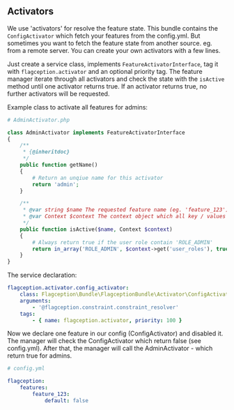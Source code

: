 Activators
-------------------------
We use 'activators' for resolve the feature state. This bundle contains the `ConfigActivator` which fetch
your features from the config.yml. But sometimes you want to fetch the feature state from another source. eg. from a remote server. You can create your own
activators with a few lines.

Just create a service class, implements `FeatureActivatorInterface`, tag it with `flagception.activator` and an optional
priority tag. The feature manager iterate through all activators and check the state with the `isActive` method until one activator 
returns true. If an activator returns true, no further activators will be requested.

Example class to activate all features for admins:
```php
# AdminActivator.php

class AdminActivator implements FeatureActivatorInterface
{
    /**
     * {@inheritdoc}
     */
    public function getName()
    {
        # Return an unqiue name for this activator
        return 'admin';
    }

    /**
     * @var string $name The requested feature name (eg. 'feature_123')
     * @var Context $context The context object which all key / values
     */
    public function isActive($name, Context $context)
    {
        # Always return true if the user role contain 'ROLE_ADMIN'
        return in_array('ROLE_ADMIN', $context->get('user_roles'), true);
    }
}
```

The service declaration:
```yml
flagception.activator.config_activator:
    class: Flagception\Bundle\FlagceptionBundle\Activator\ConfigActivator
    arguments:
        - '@flagception.constraint.constraint_resolver'
    tags:
        - { name: flagception.activator, priority: 100 }
```

Now we declare one feature in our config (ConfigActivator) and disabled it. The manager will check the ConfigActivator 
which return false (see config.yml). After that, the manager will call the AdminActivator - which return true for admins.
```yml
# config.yml

flagception:
    features:      
        feature_123:
            default: false 
```
